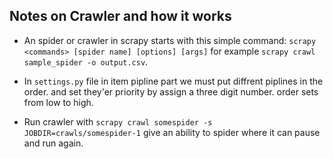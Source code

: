 ## Notes on Crawler and how it works

- An spider or crawler in scrapy starts with this simple command:
`scrapy <commands> [spider name] [options] [args]` for example
`scrapy crawl sample_spider -o output.csv`.

- In `settings.py` file in item pipline part we must put diffrent piplines in the order. and set they'er priority by assign a three digit number. order sets from low to high.

- Run crawler with `scrapy crawl somespider -s JOBDIR=crawls/somespider-1` give an ability to spider where it can pause and run again.